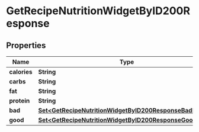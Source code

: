 

# GetRecipeNutritionWidgetByID200Response

## Properties

Name | Type | Description | Notes
------------ | ------------- | ------------- | -------------
**calories** | **String** |  | 
**carbs** | **String** |  | 
**fat** | **String** |  | 
**protein** | **String** |  | 
**bad** | [**Set&lt;GetRecipeNutritionWidgetByID200ResponseBadInner&gt;**](GetRecipeNutritionWidgetByID200ResponseBadInner.md) |  | 
**good** | [**Set&lt;GetRecipeNutritionWidgetByID200ResponseGoodInner&gt;**](GetRecipeNutritionWidgetByID200ResponseGoodInner.md) |  | 




